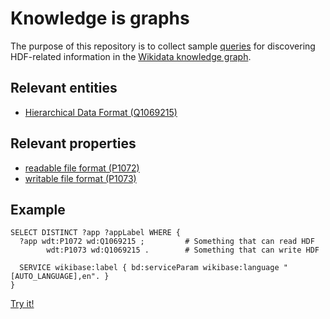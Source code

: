 # Knowledge is graphs

The purpose of this repository is to collect sample [queries](https://query.wikidata.org/) for discovering HDF-related information in the [Wikidata knowledge graph](https://en.wikipedia.org/wiki/Wikidata).

## Relevant entities

- [Hierarchical Data Format (Q1069215)](https://www.wikidata.org/wiki/Q1069215)

## Relevant properties

- [readable file format (P1072)](https://www.wikidata.org/wiki/Property:P1072)
- [writable file format (P1073)](https://www.wikidata.org/wiki/Property:P1073)

## Example

```sparql
SELECT DISTINCT ?app ?appLabel WHERE {
  ?app wdt:P1072 wd:Q1069215 ;         # Something that can read HDF
        wdt:P1073 wd:Q1069215 .        # Something that can write HDF

  SERVICE wikibase:label { bd:serviceParam wikibase:language "[AUTO_LANGUAGE],en". }
}
```
[Try it!](https://query.wikidata.org/#SELECT%20DISTINCT%20%3Fapp%20%3FappLabel%20WHERE%20%7B%0A%20%20%3Fapp%20wdt%3AP1072%20wd%3AQ1069215%20%3B%20%20%20%20%20%20%20%20%20%23%20Somthing%20that%20can%20read%20HDF%0A%20%20%20%20%20%20%20%20wdt%3AP1073%20wd%3AQ1069215%20.%20%20%20%20%20%20%20%20%23%20Something%20that%20can%20write%20HDF%0A%0A%20%20SERVICE%20wikibase%3Alabel%20%7B%20bd%3AserviceParam%20wikibase%3Alanguage%20%22%5BAUTO_LANGUAGE%5D%2Cen%22.%20%7D%0A%7D)
